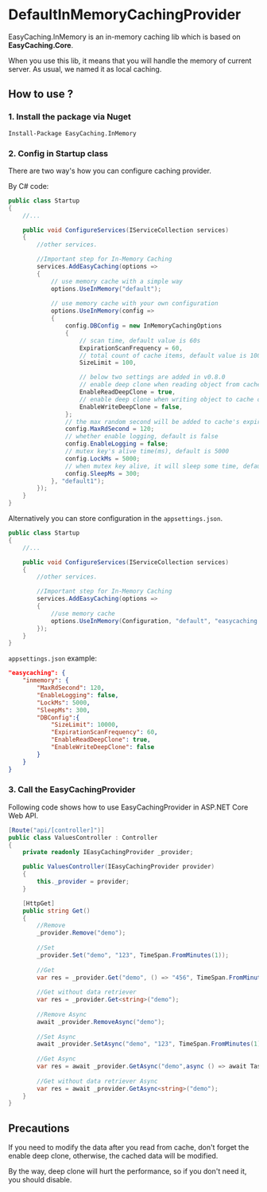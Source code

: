 # DefaultInMemoryCachingProvider

EasyCaching.InMemory is an in-memory caching lib which is based on **EasyCaching.Core**.

When you use this lib, it means that you will handle the memory of current server. As usual, we named it as local caching.

## How to use ?

### 1. Install the package via Nuget

```
Install-Package EasyCaching.InMemory
```

### 2. Config in Startup class

There are two way's how you can configure caching provider.

By C# code:

```csharp
public class Startup
{
    //...

    public void ConfigureServices(IServiceCollection services)
    {
        //other services.

        //Important step for In-Memory Caching
        services.AddEasyCaching(options =>
        {
            // use memory cache with a simple way
            options.UseInMemory("default");
            
            // use memory cache with your own configuration
            options.UseInMemory(config => 
            {
                config.DBConfig = new InMemoryCachingOptions
                {
                    // scan time, default value is 60s
                    ExpirationScanFrequency = 60, 
                    // total count of cache items, default value is 10000
                    SizeLimit = 100,       

                    // below two settings are added in v0.8.0
                    // enable deep clone when reading object from cache or not, default value is true.
                    EnableReadDeepClone = true,
                    // enable deep clone when writing object to cache or not, default value is false.
                    EnableWriteDeepClone = false,
                };
                // the max random second will be added to cache's expiration, default value is 120
                config.MaxRdSecond = 120;
                // whether enable logging, default is false
                config.EnableLogging = false;
                // mutex key's alive time(ms), default is 5000
                config.LockMs = 5000;
                // when mutex key alive, it will sleep some time, default is 300
                config.SleepMs = 300;
            }, "default1");
        });
    }
}
```

Alternatively you can store configuration in the `appsettings.json`.

```csharp
public class Startup
{
    //...

    public void ConfigureServices(IServiceCollection services)
    {
        //other services.

        //Important step for In-Memory Caching
        services.AddEasyCaching(options =>
        {
            //use memory cache
            options.UseInMemory(Configuration, "default", "easycaching:inmemory");
        });
    }
}
```

`appsettings.json` example:

```JSON
"easycaching": {
    "inmemory": {
        "MaxRdSecond": 120,
        "EnableLogging": false,
        "LockMs": 5000,
        "SleepMs": 300,
        "DBConfig":{
            "SizeLimit": 10000,
            "ExpirationScanFrequency": 60,
            "EnableReadDeepClone": true,
            "EnableWriteDeepClone": false
        }
    }
}
```

### 3. Call the EasyCachingProvider

Following code shows how to use EasyCachingProvider in ASP.NET Core Web API.

```csharp
[Route("api/[controller]")]
public class ValuesController : Controller
{
    private readonly IEasyCachingProvider _provider;

    public ValuesController(IEasyCachingProvider provider)
    {
        this._provider = provider;
    }

    [HttpGet]
    public string Get()
    {
        //Remove
        _provider.Remove("demo");
        
        //Set
        _provider.Set("demo", "123", TimeSpan.FromMinutes(1));
            
        //Get
        var res = _provider.Get("demo", () => "456", TimeSpan.FromMinutes(1));
        
        //Get without data retriever
        var res = _provider.Get<string>("demo");
        
        //Remove Async
        await _provider.RemoveAsync("demo");
           
        //Set Async
        await _provider.SetAsync("demo", "123", TimeSpan.FromMinutes(1));   
            
        //Get Async    
        var res = await _provider.GetAsync("demo",async () => await Task.FromResult("456"), TimeSpan.FromMinutes(1));   
        
        //Get without data retriever Async
        var res = await _provider.GetAsync<string>("demo");
    }
}
```

## Precautions

If you need to modify the data after you read from cache, don't forget the enable deep clone, otherwise, the cached data will be modified.

By the way, deep clone will hurt the performance, so if you don't need it, you should disable.
